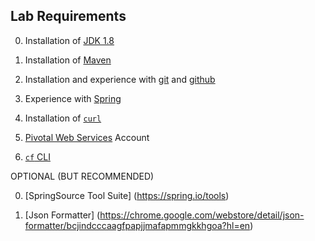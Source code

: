 ## Lab Requirements

0. Installation of [JDK 1.8](http://www.oracle.com/technetwork/java/javase/downloads/jdk8-downloads-2133151.html)

0. Installation of [Maven](https://maven.apache.org/)

0. Installation and experience with [git](https://git-scm.com/) and [github](https://github.com/)

0. Experience with [Spring](https://spring.io/)

0. Installation of [`curl`](http://curl.haxx.se/download.html)

0. [Pivotal Web Services](https://run.pivotal.io/) Account

0. [`cf` CLI](https://console.run.pivotal.io/tools)

OPTIONAL (BUT RECOMMENDED)

0. [SpringSource Tool Suite] (https://spring.io/tools)

0. [Json Formatter] (https://chrome.google.com/webstore/detail/json-formatter/bcjindcccaagfpapjjmafapmmgkkhgoa?hl=en)
